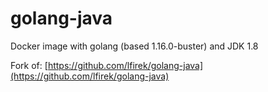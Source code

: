 # golang-java
Docker image with golang (based 1.16.0-buster) and JDK 1.8

Fork of: [https://github.com/lfirek/golang-java](https://github.com/lfirek/golang-java)
